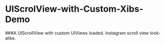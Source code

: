 # UIScrolView-with-Custom-Xibs-Demo

###A UIScrollView with custom UIViews loaded. Instagram scroll view look-alike.
